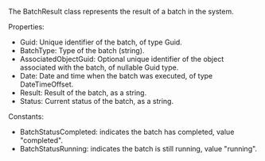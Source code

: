 The BatchResult class represents the result of a batch in the system.

Properties:
- Guid: Unique identifier of the batch, of type Guid.
- BatchType: Type of the batch (string).
- AssociatedObjectGuid: Optional unique identifier of the object associated with the batch, of nullable Guid type.
- Date: Date and time when the batch was executed, of type DateTimeOffset.
- Result: Result of the batch, as a string.
- Status: Current status of the batch, as a string.

Constants:
- BatchStatusCompleted: indicates the batch has completed, value "completed".
- BatchStatusRunning: indicates the batch is still running, value "running".